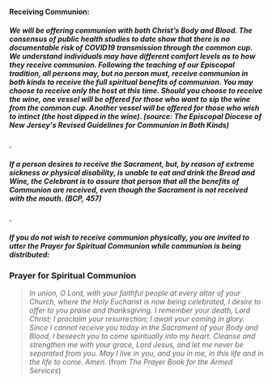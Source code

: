 **Receiving Communion:**

##### We will be offering communion with both Christ’s Body and Blood. The consensus of public health studies to date show that there is no documentable risk of COVID19 transmission through the common cup. We understand individuals may have different comfort levels as to how they receive communion. Following the teaching of our Episcopal tradition, all persons may, but no person must, receive communion in both kinds to receive the full spiritual benefits of communion. You may choose to receive only the host at this time. Should you choose to receive the wine, one vessel will be offered for those who want to sip the wine from the common cup. Another vessel will be offered for those who wish to intinct (the host dipped in the wine). (source: The Episcopal Diocese of New Jersey's Revised Guidelines for Communion in Both Kinds)
#### .
##### If a person desires to receive the Sacrament, but, by reason of extreme sickness or physical disability, is unable to eat and drink the Bread and Wine, the Celebrant is to assure that person that all the benefits of Communion are received, even though the Sacrament is not received with the mouth. (BCP, 457)
####  .
##### If you do not wish to receive communion physically, you are invited to utter the _Prayer for Spiritual Communion_ while communion is being distributed:

### Prayer for Spiritual Communion
> _In union, O Lord, with your faithful people at every altar of your Church, where the Holy Eucharist is now being celebrated, I desire to offer to you praise and thanksgiving. I remember your death, Lord Christ; I proclaim your resurrection; I await your coming in glory. Since I cannot receive you today in the Sacrament of your Body and Blood, I beseech you to come spiritually into my heart. Cleanse and strengthen me with your grace, Lord Jesus, and let me never be separated from you. May I live in you, and you in me, in this life and in the life to come. Amen._
> (from _The Prayer Book for the Armed Services_)

